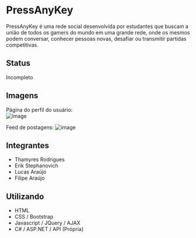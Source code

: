 # PressAnyKey
PressAnyKey é uma rede social desenvolvida por estudantes que buscam a união de todos os gamers do mundo em uma grande rede, onde os mesmos podem conversar, conhecer pessoas novas, desafiar ou transmitir partidas competitivas.  

## Status
Incompleto  

## Imagens  
Página do perfil do usuário:  
![image](https://user-images.githubusercontent.com/69728179/90342041-5aa7ce00-dfdb-11ea-8078-eb190d5ec45e.png)  

Feed de postagens:
![image](https://user-images.githubusercontent.com/69728179/90342049-7ad78d00-dfdb-11ea-8e4b-e4b0df76c068.png)

## Integrantes
 - Thamyres Rodrigues
 - Erik Stephanovich
 - Lucas Araújo
 - Filipe Araújo

## Utilizando
 - HTML
 - CSS / Bootstrap
 - Javascript / JQuery / AJAX
 - C# / ASP.NET / API (Própria)

